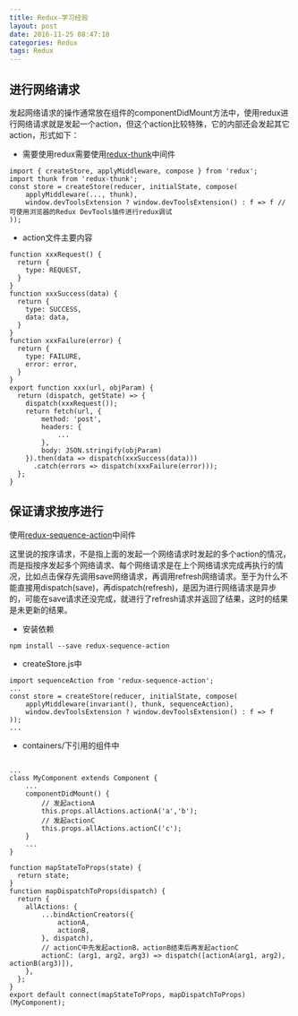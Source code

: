```yaml
---
title: Redux-学习经验
layout: post
date: 2016-11-25 08:47:18
categories: Redux
tags: Redux
---
```


## 进行网络请求

发起网络请求的操作通常放在组件的componentDidMount方法中，使用redux进行网络请求就是发起一个action，但这个action比较特殊，它的内部还会发起其它action，形式如下：

* 需要使用redux需要使用[redux-thunk](https://github.com/gaearon/redux-thunk)中间件
```
import { createStore, applyMiddleware, compose } from 'redux';
import thunk from 'redux-thunk';
const store = createStore(reducer, initialState, compose(
    applyMiddleware(..., thunk),
    window.devToolsExtension ? window.devToolsExtension() : f => f // 可使用浏览器的Redux DevTools插件进行redux调试
));

```

* action文件主要内容
```
function xxxRequest() {
  return {
    type: REQUEST,
  }
}
function xxxSuccess(data) {
  return {
    type: SUCCESS,
    data: data,
  }
}
function xxxFailure(error) {
  return {
    type: FAILURE,
    error: error,
  }
}
export function xxx(url, objParam) {
  return (dispatch, getState) => {
    dispatch(xxxRequest());
    return fetch(url, {
        method: 'post',
        headers: {
            ...
        },
        body: JSON.stringify(objParam)
    }).then(data => dispatch(xxxSuccess(data)))
      .catch(errors => dispatch(xxxFailure(error)));
  };
}
```

## 保证请求按序进行

使用[redux-sequence-action](https://github.com/jasonslyvia/redux-sequence-action)中间件

这里说的按序请求，不是指上面的发起一个网络请求时发起的多个action的情况，而是指按序发起多个网络请求、每个网络请求是在上个网络请求完成再执行的情况，比如点击保存先调用save网络请求，再调用refresh网络请求。至于为什么不能直接用dispatch(save)，再dispatch(refresh)，是因为进行网络请求是异步的，可能在save请求还没完成，就进行了refresh请求并返回了结果，这时的结果是未更新的结果。

* 安装依赖
```
npm install --save redux-sequence-action
```
* createStore.js中
```
import sequenceAction from 'redux-sequence-action';
...
const store = createStore(reducer, initialState, compose(
    applyMiddleware(invariant(), thunk, sequenceAction),
    window.devToolsExtension ? window.devToolsExtension() : f => f
));
...
```
* containers/下引用的组件中
```

...
class MyComponent extends Component {
    ...
    componentDidMount() {
        // 发起actionA
        this.props.allActions.actionA('a','b');
        // 发起actionC
        this.props.allActions.actionC('c');
    }
    ...
}

function mapStateToProps(state) {
  return state;
}
function mapDispatchToProps(dispatch) {
  return {
    allActions: {
        ...bindActionCreators({
            actionA,
            actionB,
        }, dispatch),
        // actionC中先发起actionB，actionB结束后再发起actionC
        actionC: (arg1, arg2, arg3) => dispatch([actionA(arg1, arg2), actionB(arg3)]),
    },
  };
}
export default connect(mapStateToProps, mapDispatchToProps)(MyComponent);
```
 